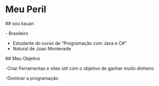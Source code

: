 # Meu Peril

\## sou kauan

\- Brasileiro

* Estudante do curso de "Programação com Java e C#"
* Natural de Joao Monlevade



\## Meu Objetivo

-Criar Ferramentas e sites útil com o objetivo de ganhar muito dinheiro

-Dominar a programação

